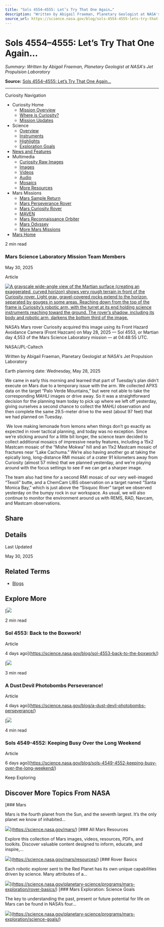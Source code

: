 ```yaml
---
title: "Sols 4554–4555: Let’s Try That One Again…"
description: "Written by Abigail Fraeman, Planetary Geologist at NASA's Jet Propulsion Laboratory"
source_url: https://science.nasa.gov/blog/sols-4554-4555-lets-try-that-one-again/
---
```


# Sols 4554–4555: Let’s Try That One Again…

*Summary: Written by Abigail Fraeman, Planetary Geologist at NASA's Jet Propulsion Laboratory*

**Source:** [Sols 4554–4555: Let’s Try That One Again…](https://science.nasa.gov/blog/sols-4554-4555-lets-try-that-one-again/)

---

Curiosity Navigation

- Curiosity Home
  - [Mission Overview](https://science.nasa.gov/mission/msl-curiosity/)
  - [Where is Curiosity?](https://science.nasa.gov/mission/msl-curiosity/location-map/)
  - [Mission Updates](https://science.nasa.gov/mission/msl-curiosity/science-updates/)
- Science
  - [Overview](https://science.nasa.gov/mission/msl-curiosity/science/)
  - [Instruments](https://science.nasa.gov/mission/msl-curiosity/science-instruments/)
  - [Highlights](https://science.nasa.gov/mission/msl-curiosity/science-highlights/)
  - [Exploration Goals](https://science.nasa.gov/planetary-science/programs/mars-exploration/science-goals/)
- [News and Features](https://science.nasa.gov/mission/msl-curiosity/stories/)
- Multimedia
  - [Curiosity Raw Images](https://mars.nasa.gov/msl/multimedia/raw-images/)
  - [Images](https://science.nasa.gov/mars/resources/?categories=1961&exclude_child_pages=false&layout=grid&listing_page=no&listing_page_category_id=1961&number_of_items=15&order=DESC&orderby=date&current_page=1&requesting_id=310905&science_only=false&show_content_type_tags=yes&show_excerpts=yes&show_pagination=true&show_readtime=no&show_thumbnails=yes&response_format=html&post_types=resource&meta_fields=%7B%22types%22%3A%5B%22images%22%5D%7D&search_query=curiosity)
  - [Videos](https://science.nasa.gov/mars/resources/?categories=1961&exclude_child_pages=false&layout=grid&listing_page=no&listing_page_category_id=1961&number_of_items=15&order=DESC&orderby=date&current_page=1&requesting_id=310905&science_only=false&show_content_type_tags=yes&show_excerpts=yes&show_pagination=true&show_readtime=no&show_thumbnails=yes&response_format=html&post_types=resource&meta_fields=%7B%22types%22%3A%5B%22videos%22%5D%7D&search_query=curiosity)
  - [Audio](https://science.nasa.gov/mars/resources/?categories=1961&exclude_child_pages=false&layout=grid&listing_page=no&listing_page_category_id=1961&number_of_items=15&order=DESC&orderby=date&current_page=1&requesting_id=310905&science_only=false&show_content_type_tags=yes&show_excerpts=yes&show_pagination=true&show_readtime=no&show_thumbnails=yes&response_format=html&post_types=resource&meta_fields=%7B%22types%22%3A%5B%22audio%22%5D%7D&search_query=curiosity)
  - [Mosaics](https://science.nasa.gov/mars/resources/?categories=1961&exclude_child_pages=false&layout=grid&listing_page=no&listing_page_category_id=1961&number_of_items=15&order=DESC&orderby=date&current_page=1&requesting_id=310905&science_only=false&show_content_type_tags=yes&show_excerpts=yes&show_pagination=true&show_readtime=no&show_thumbnails=yes&response_format=html&post_types=resource&meta_fields=%7B%22types%22%3A%5B%22mosaics%22%5D%7D&search_query=curiosity)
  - [More Resources](https://science.nasa.gov/mars/resources/)
- Mars Missions
  - [Mars Sample Return](https://science.nasa.gov/mission/mars-sample-return/)
  - [Mars Perseverance Rover](https://science.nasa.gov/mission/mars-2020-perseverance/)
  - [Mars Curiosity Rover](https://science.nasa.gov/mission/msl-curiosity/)
  - [MAVEN](https://science.nasa.gov/mission/maven/)
  - [Mars Reconnaissance Orbiter](https://science.nasa.gov/mission/mars-reconnaissance-orbiter/)
  - [Mars Odyssey](https://science.nasa.gov/mission/odyssey/)
  - [More Mars Missions](https://science.nasa.gov/planetary-science/programs/mars-exploration/#missions)
- [Mars Home](https://science.nasa.gov/mars/)

2 min read

### Mars Science Laboratory Mission Team Members

May 30, 2025

Article

[![A grayscale wide-angle view of the Martian surface (creating an exaggerated, curved horizon) shows very rough terrain in front of the Curiosity rover. Light gray, gravel-covered rocks extend to the horizon, separated by gouges in some areas. Reaching down from the top of the frame is Curiosity’s robotic arm, with the turret at its end holding science instruments reaching toward the ground. The rover’s shadow, including its body and robotic arm, darkens the bottom third of the image.](https://assets.science.nasa.gov/dynamicimage/assets/science/missions/msl/2025/curiosity-rover-updates/may/https___mars.nasa.gov_msl-raw-images_proj_msl_redops_ods_surface_sol_04553_opgs_edr_fcam_FLB_801675793EDR_F1161596FHAZ00200M_.jpg?w=1024&h=1024&fit=clip&crop=faces%2Cfocalpoint)](https://assets.science.nasa.gov/dynamicimage/assets/science/missions/msl/2025/curiosity-rover-updates/may/https___mars.nasa.gov_msl-raw-images_proj_msl_redops_ods_surface_sol_04553_opgs_edr_fcam_FLB_801675793EDR_F1161596FHAZ00200M_.jpg?w=1024&h=1024&fit=clip&crop=faces%2Cfocalpoint)

NASA’s Mars rover Curiosity acquired this image using its Front Hazard Avoidance Camera (Front Hazcam) on May 28, 2025 — Sol 4553, or Martian day 4,553 of the Mars Science Laboratory mission — at 04:48:55 UTC.

NASA/JPL-Caltech

Written by Abigail Fraeman, Planetary Geologist at NASA's Jet Propulsion Laboratory

Earth planning date: Wednesday, May 28, 2025

We came in early this morning and learned that part of Tuesday’s plan didn’t execute on Mars due to a temporary issue with the arm. We collected APXS data on the target “Palo Verde Mountains,” but were not able to take the corresponding MAHLI images or drive away. So it was a straightforward decision for the planning team today to pick up where we left off yesterday, giving ourselves a second chance to collect the MAHLI observation and then complete the same 29.5-meter drive to the west (about 97 feet) that we had planned on Tuesday.

 We love making lemonade from lemons when things don’t go exactly as expected in rover tactical planning, and today was no exception. Since we’re sticking around for a little bit longer, the science team decided to collect additional mosaics of impressive nearby features, including a 15x2 Mastcam mosaic of the “Mishe Mokwa” hill and an 11x2 Mastcam mosaic of fractures near “Lake Cachuma.” We’re also having another go at taking the epically long, long-distance RMI mosaic of a crater 91 kilometers away from Curiosity (almost 57 miles) that we planned yesterday, and we’re playing around with the focus settings to see if we can get a sharper image.

The team also had time for a second RMI mosaic of our very well-imaged “Texoli” butte, and a ChemCam LIBS observation on a target named “Santa Monica Bay,” which is just above the “Sisquoc River” target we observed yesterday on the bumpy rock in our workspace. As usual, we will also continue to monitor the environment around us with REMS, RAD, Navcam, and Mastcam observations.

## Share

## Details

Last Updated

May 30, 2025

## Related Terms

- [Blogs](https://www.nasa.gov/nasa-blogs/)

## Explore More

[![](https://assets.science.nasa.gov/dynamicimage/assets/science/missions/msl/2025/curiosity-rover-updates/may/https___mars.nasa.gov_msl-raw-images_proj_msl-red-vol2_redops_ods_surface_sol_04552_opgs_edr_ncam_NLB_801603151EDR_F1161596NCAM00353M_.jpg?w=1024&h=1024&fit=clip&crop=faces%2Cfocalpoint)

2 min read

### Sol 4553: Back to the Boxwork!

Article

4 days ago](https://science.nasa.gov/blog/sol-4553-back-to-the-boxwork/)

[![](https://assets.science.nasa.gov/content/dam/science/psd/planetary-science-division/2025/perseverance-selfie-dustdevil.gif?w=800&h=476&fit=clip&crop=faces%2Cfocalpoint)

3 min read

### A Dust Devil Photobombs Perseverance!

Article

4 days ago](https://science.nasa.gov/blog/a-dust-devil-photobombs-perseverance/)

[![](https://assets.science.nasa.gov/dynamicimage/assets/science/missions/msl/2025/curiosity-rover-updates/may/https___mars.nasa.gov_msl-raw-images_proj_msl_redops_ods_surface_sol_04548_opgs_edr_ncam_NLB_801252701EDR_S1161260NCAM00250M_.jpg?w=1024&h=512&fit=clip&crop=faces%2Cfocalpoint)

4 min read

### Sols 4549-4552: Keeping Busy Over the Long Weekend

Article

6 days ago](https://science.nasa.gov/blog/sols-4549-4552-keeping-busy-over-the-long-weekend/)

Keep Exploring

## Discover More Topics From NASA

[### Mars

Mars is the fourth planet from the Sun, and the seventh largest. It’s the only planet we know of inhabited…

![](https://science.nasa.gov/wp-content/uploads/2023/04/272_MarsInSight_poster-jpg.webp?w=1536)](https://science.nasa.gov/mars/)
[### All Mars Resources

Explore this collection of Mars images, videos, resources, PDFs, and toolkits. Discover valuable content designed to inform, educate, and inspire,…

![](https://assets.science.nasa.gov/dynamicimage/assets/science/psd/mars/resources/detail_files/2/5/25757_1-PIA24543-Curiositys-Selfie-at-Mont-Mercou-main-web.jpg?w=1200&h=792&fit=clip&crop=faces%2Cfocalpoint)](https://science.nasa.gov/mars/resources/)
[### Rover Basics

Each robotic explorer sent to the Red Planet has its own unique capabilities driven by science. Many attributes of a…

![](https://science.nasa.gov/wp-content/uploads/2024/02/mars-perseverance-si1-0045-0670932474-015ecm-n0031416srlc07021-000085j-e1720460405906.png?w=1197)](https://science.nasa.gov/planetary-science/programs/mars-exploration/rover-basics/)
[### Mars Exploration: Science Goals

The key to understanding the past, present or future potential for life on Mars can be found in NASA’s four…

![](https://assets.science.nasa.gov/dynamicimage/assets/science/psd/solar/2023/07/Color-enhanced_view_of_Jezero_crater_on_Mars.jpeg?w=1600&h=900&fit=clip&crop=faces%2Cfocalpoint)](https://science.nasa.gov/planetary-science/programs/mars-exploration/science-goals/)